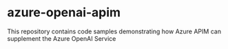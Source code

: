 # azure-openai-apim
This repository contains code samples demonstrating how Azure APIM can supplement the Azure OpenAI Service
